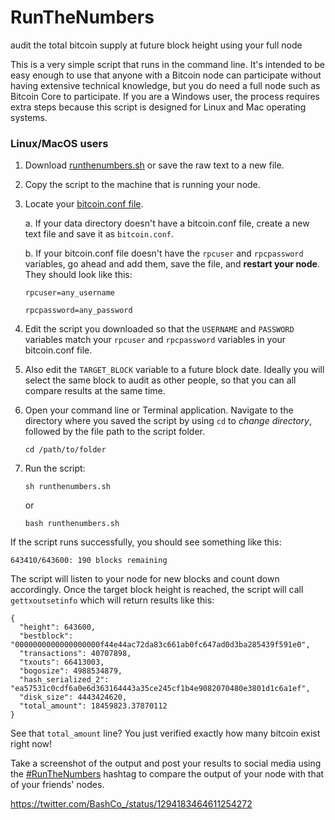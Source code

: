 # RunTheNumbers
 audit the total bitcoin supply at future block height using your full node

This is a very simple script that runs in the command line. It's intended to be easy enough to use that anyone with a Bitcoin node can participate without having extensive technical knowledge, but you do need a full node such as Bitcoin Core to participate. If you are a Windows user, the process requires extra steps because this script is designed for Linux and Mac operating systems.


### Linux/MacOS users

1. Download [runthenumbers.sh](https://github.com/BashCo/RunTheNumbers/raw/master/runthenumbers.sh) or save the raw text to a new file.

2. Copy the script to the machine that is running your node.

3. Locate your [bitcoin.conf file](https://en.bitcoin.it/wiki/Data_directory).

    a. If your data directory doesn't have a bitcoin.conf file, create a new text file and save it as `bitcoin.conf`.

    b. If your bitcoin.conf file doesn't have the `rpcuser` and `rpcpassword` variables, go ahead and add them, save the file, and **restart your node**. They should look like this:

    `rpcuser=any_username`

    `rpcpassword=any_password`

4. Edit the script you downloaded so that the `USERNAME` and `PASSWORD` variables match your `rpcuser` and `rpcpassword` variables in your bitcoin.conf file.

5. Also edit the `TARGET_BLOCK` variable to a future block date. Ideally you will select the same block to audit as other people, so that you can all compare results at the same time.

6. Open your command line or Terminal application. Navigate to the directory where you saved the script by using `cd` to *change directory*, followed by the file path to the script folder.

    `cd /path/to/folder`

7. Run the script:

    `sh runthenumbers.sh` 

    or

    `bash runthenumbers.sh`

If the script runs successfully, you should see something like this:

  `643410/643600: 190 blocks remaining`

The script will listen to your node for new blocks and count down accordingly. Once the target block height is reached, the script will call `gettxoutsetinfo` which will return results like this:

    {
      "height": 643600,
      "bestblock": "0000000000000000000f44e44ac72da83c661ab0fc647ad0d3ba285439f591e0",
      "transactions": 40707898,
      "txouts": 66413003,
      "bogosize": 4988534879,
      "hash_serialized_2": "ea57531c0cdf6a0e6d363164443a35ce245cf1b4e9082070480e3801d1c6a1ef",
      "disk_size": 4443424620,
      "total_amount": 18459823.37870112
    }

See that `total_amount` line? You just verified exactly how many bitcoin exist right now!

Take a screenshot of the output and post your results to social media using the [#RunTheNumbers](https://twitter.com/search?q=%23RunTheNumbers&src=typed_query&f=live) hashtag to compare the output of your node with that of your friends' nodes.

https://twitter.com/BashCo_/status/1294183464611254272